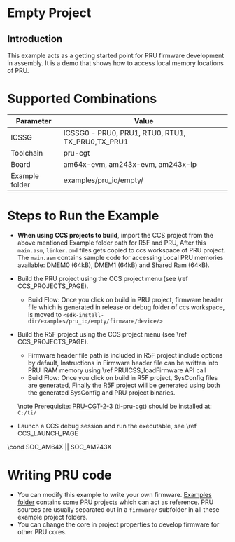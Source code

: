 # Empty Project

## Introduction

This example acts as a getting started point for PRU firmware development in assembly. It is a demo that shows how to access local memory locations of PRU.

# Supported Combinations

 Parameter      | Value
 ---------------|-----------
 ICSSG          | ICSSG0 - PRU0, PRU1, RTU0, RTU1, TX_PRU0,TX_PRU1
 Toolchain      | pru-cgt
 Board          | am64x-evm, am243x-evm, am243x-lp
 Example folder | examples/pru_io/empty/

# Steps to Run the Example

- **When using CCS projects to build**, import the CCS project from the above mentioned Example folder path for R5F and PRU, After this `main.asm`, `linker.cmd` files gets copied to ccs workspace of PRU project. The `main.asm` contains sample code for accessing Local PRU memories available: DMEM0 (64kB), DMEM1 (64kB) and Shared Ram (64kB).

- Build the PRU project using the CCS project menu (see \ref CCS_PROJECTS_PAGE).
     - Build Flow: Once you click on build in PRU project, firmware header file which is generated in release or debug folder of ccs workspace, is moved to  `<sdk-install-dir/examples/pru_io/empty/firmware/device/>`

- Build the R5F project using the CCS project menu (see \ref CCS_PROJECTS_PAGE).
     - Firmware header file path is included in R5F project include options by default, Instructions in Firmware header file can be written into PRU IRAM memory using \ref PRUICSS_loadFirmware API call
     - Build Flow: Once you click on build in R5F project, SysConfig files are generated, Finally the R5F project will be generated using both the generated SysConfig and PRU project binaries.

    \note
    Prerequisite: [PRU-CGT-2-3](https://www.ti.com/tool/PRU-CGT) (ti-pru-cgt) should be installed at: `C:/ti/`

- Launch a CCS debug session and run the executable, see \ref CCS_LAUNCH_PAGE

\cond SOC_AM64X || SOC_AM243X

# Writing PRU code

* You can modify this example to write your own firmware. [Examples folder](/examples) contains some PRU projects which can act as reference. PRU sources are usually separated out in a `firmware/` subfolder in all these example project folders.
* You can change the core in project properties to develop firmware for other PRU cores.

